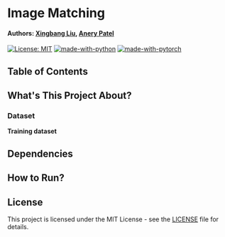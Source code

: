 # Image Matching
#### Authors: [Xingbang Liu](https://github.com/liux2), [Anery Patel]()

[![License: MIT](https://img.shields.io/badge/License-MIT-yellow.svg)](https://opensource.org/licenses/MIT)
[![made-with-python](https://img.shields.io/badge/Made%20with-Python-1f425f.svg)](https://www.python.org/)
[![made-with-pytorch](https://img.shields.io/badge/Made%20with-OpenCV-green)](https://opencv.org/)

## Table of Contents


## What's This Project About?



### Dataset

**Training dataset**


## Dependencies


## How to Run?


## License

This project is licensed under the MIT License - see the [LICENSE](LICENSE)
file for details.
